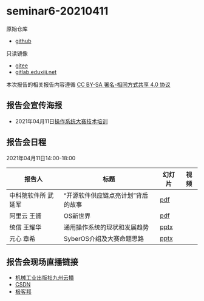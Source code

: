 # seminar6-20210411

原始仓库
 * [github](https://github.com/oscomp/seminar6-20210411/blob/main/README.md)

只读镜像
 * [gitee](https://gitee.com/oscomp/seminar6-20210411)
 * [gitlab.eduxiji.net](https://gitlab.eduxiji.net/oscomp/seminar6-20210411)

本次报告的相关报告内容遵循 [CC BY-SA 署名-相同方式共享 4.0 协议](https://creativecommons.org/licenses/by-sa/4.0/deed.zh)

## 报告会宣传海报

 * 2021年04月11日[操作系统大赛技术培训](https://mp.weixin.qq.com/s/hl_3N6zUGbgIyCTu5jQhaQ)

## 报告会日程

2021年04月11日14:00-18:00

| 报告人 | 标题                              | 幻灯片                                                       | 视频 |
| ------ | --------------------------------- | ------------------------------------------------------------ | ---- |
| 中科院软件所 武延军 | “开源软件供应链点亮计划”背后的故事 | [pdf](https://lexiangla.com/teams/k100041/docs/5bdb5e409b6511ebbfe4827e5f8e257e?company_from=79350bd4d06911ea91f05254002f1020) |      |
| 阿里云 王贇 | OS新世界 | [pdf](https://lexiangla.com/teams/k100041/docs/7f8307629b6511eba41e9abb285c148a?company_from=79350bd4d06911ea91f05254002f1020) |      |
| 统信 王耀华 | 通用操作系统的现状和发展趋势 | [pptx](https://lexiangla.com/teams/k100041/docs/6dc2ad709b6511ebb410ee5939a1bd6a?company_from=79350bd4d06911ea91f05254002f1020) |      |
| 元心 章希 | SyberOS介绍及大赛命题思路 | [pptx](https://lexiangla.com/teams/k100041/docs/765709689b6511ebb4a1121a716e23e2?company_from=79350bd4d06911ea91f05254002f1020) |      |

## 报告会现场直播链接
 * [机械工业出版社九州云播](http://live.eyunbo.cn/live/59915?uin=1729)
 * [CSDN](https://live.csdn.net/room/wl5875/FYKiDCnP)
 * [极客邦](https://live.infoq.cn/room/794)
